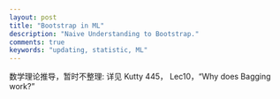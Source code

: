 ```yaml
---
layout: post
title: "Bootstrap in ML"
description: "Naive Understanding to Bootstrap."
comments: true
keywords: "updating, statistic, ML"
---
```



数学理论推导，暂时不整理:
详见 Kutty 445， Lec10，“Why does Bagging work?”
